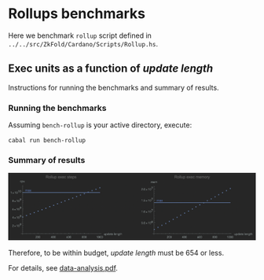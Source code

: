 # Rollups benchmarks


Here we benchmark `rollup` script defined in `../../src/ZkFold/Cardano/Scripts/Rollup.hs`.

## Exec units as a function of *update length*

Instructions for running the benchmarks and summary of results.

### Running the benchmarks

Assuming `bench-rollup` is your active directory, execute:

```shell
cabal run bench-rollup
```

### Summary of results

![data plots](./data-analysis/rollupBench.png)

Therefore, to be within budget, *update length* must be 654 or less.

For details, see [data-analysis.pdf](./data-analysis/data-analysis.pdf).
